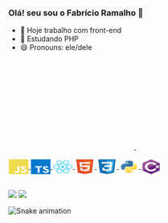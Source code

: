 ### Olá! seu sou o Fabrício Ramalho 👋

- 🔭 Hoje trabalho com front-end
- 🌱 Estudando PHP
- 😄 Pronouns: ele/dele

<div align="center">
  <a href="https://github.com/fabriciobramalho/fabriciobramalho">
  <img height="180em" src"https://github-readme-stats.vercel.app/api?
  username=fabriciobramalho&show_icons=true&theme=dracula&include_all_commits=true&count_private=true
  "/>
  <img height="180em" src""/>

</div>
<div style="display: inline_block"><br>
  <img align="center" alt="Fabrício-Js" height="30" width="40" src="https://raw.githubusercontent.com/devicons/devicon/master/icons/javascript/javascript-plain.svg">
  <img align="center" alt="Fabrício-Ts" height="30" width="40" src="https://raw.githubusercontent.com/devicons/devicon/master/icons/typescript/typescript-plain.svg">
  <img align="center" alt="Fabrício-React" height="30" width="40" src="https://raw.githubusercontent.com/devicons/devicon/master/icons/react/react-original.svg">
  <img align="center" alt="Fabrício-HTML" height="30" width="40" src="https://raw.githubusercontent.com/devicons/devicon/master/icons/html5/html5-original.svg">
  <img align="center" alt="Fabrício-CSS" height="30" width="40" src="https://raw.githubusercontent.com/devicons/devicon/master/icons/css3/css3-original.svg">
  <img align="center" alt="Fabrício-Python" height="30" width="40" src="https://raw.githubusercontent.com/devicons/devicon/master/icons/python/python-original.svg">
  <img align="center" alt="Fabrício-Csharp" height="30" width="40" src="https://raw.githubusercontent.com/devicons/devicon/master/icons/csharp/csharp-original.svg">
  
</div><br>
<div> 
  
  <a href = "mailto:contatorafaballerini@gmail.com"><img src="https://img.shields.io/badge/-Gmail-%23333?style=for-the-badge&logo=gmail&logoColor=white" target="_blank"></a>
  <a href="https://www.linkedin.com/in/fabr%C3%ADcio-batista-ramalho-0a1334118" target="_blank"><img src="https://img.shields.io/badge/-LinkedIn-%230077B5?style=for-the-badge&logo=linkedin&logoColor=white" target="_blank"></a> 
 
  ![Snake animation](https://github.com/fabriciobramalho/fabriciobramalho/blob/output/github-contribution-grid-snake.svg)
 
</div>
